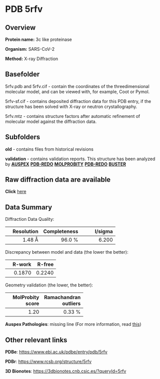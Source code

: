 # PDB 5rfv

## Overview

**Protein name:** 3c like proteinase

**Organism:** SARS-CoV-2

**Method:** X-ray Diffraction

## Basefolder

5rfv.pdb and 5rfv.cif - contain the coordinates of the threedimensional molecular model, and can be viewed with, for example, Coot or Pymol.

5rfv-sf.cif - contains deposited diffraction data for this PDB entry, if the structure has been solved with X-ray or neutron crystallography.

5rfv.mtz - contains structure factors after automatic refinement of molecular model against the diffraction data.

## Subfolders



**old** - contains files from historical revisions

**validation** - contains validation reports. This structure has been analyzed by [**AUSPEX**](https://github.com/thorn-lab/coronavirus_structural_task_force/tree/master/pdb/3c_like_proteinase/SARS-CoV-2/5rfv/validation/auspex) [**PDB-REDO**](https://github.com/thorn-lab/coronavirus_structural_task_force/tree/master/pdb/3c_like_proteinase/SARS-CoV-2/5rfv/validation/pdb-redo) [**MOLPROBITY**](https://github.com/thorn-lab/coronavirus_structural_task_force/tree/master/pdb/3c_like_proteinase/SARS-CoV-2/5rfv/validation/molprobity) [**PDB-REDO**](https://github.com/thorn-lab/coronavirus_structural_task_force/blob/master/pdb/3c_like_proteinase/SARS-CoV-2/5rfv/validation/Xtriage_output.log) [**BUSTER**](https://www.globalphasing.com/buster/wiki/index.cgi?Covid19Pdb5RFV)

## Raw diffraction data are available

**Click** [here](https://zenodo.org/record/3731531) 

## Data Summary
Diffraction Data Quality:

|   | Resolution | Completeness| I/sigma |
|---|-------------:|----------------:|--------------:|
|   |1.48 Å|96.0  %|<img width=50/>6.200|

Discrepancy between model and data (the lower the better):

|   | **R-work**| **R-free**   
|---|-------------:|----------------:|           
||  0.1870|  0.2240|

Geometry validation (the lower, the better):

|   |**MolProbity<br>score**| **Ramachandran<br>outliers** 
|---|-------------:|----------------:|
||  1.20|  0.33 %|

**Auspex Pathologies**: missing line (For more information, read [this](https://github.com/thorn-lab/coronavirus_structural_task_force/blob/master/pdb/3c_like_proteinase/SARS-CoV-2/5rfv/validation/auspex/5rfv_auspex_comments.txt))

 



## Other relevant links 
**PDBe**:  https://www.ebi.ac.uk/pdbe/entry/pdb/5rfv
 
**PDBr**: https://www.rcsb.org/structure/5rfv 

**3D Bionotes**: https://3dbionotes.cnb.csic.es/?queryId=5rfv

